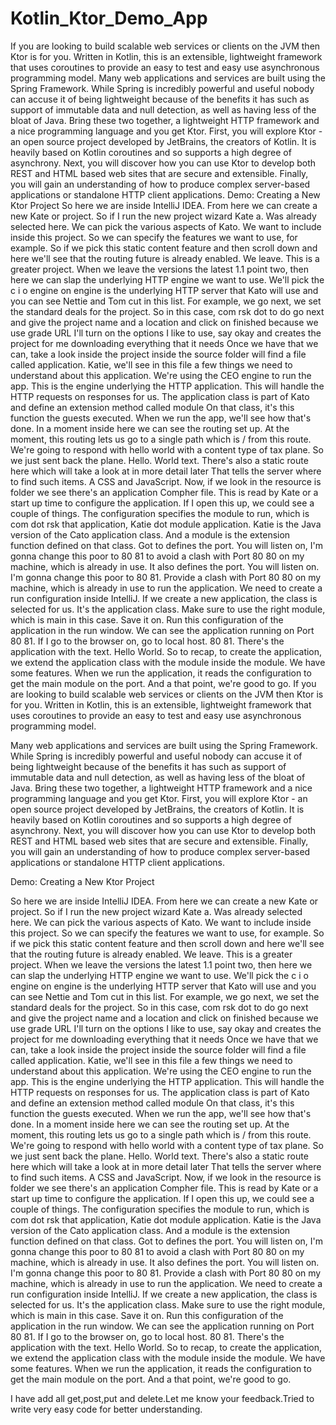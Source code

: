 # Kotlin_Ktor_Demo_App
If you are looking to build scalable web services or clients on the JVM then Ktor is for you. Written in Kotlin, this is an extensible, lightweight framework that uses coroutines to provide an easy to test and easy use asynchronous programming model.  Many web applications and services are built using the Spring Framework. While Spring is incredibly powerful and useful nobody can accuse it of being lightweight because of the benefits it has such as support of immutable data and null detection, as well as having less of the bloat of Java. Bring these two together, a lightweight HTTP framework and a nice programming language and you get Ktor. First, you will explore Ktor - an open source project developed by JetBrains, the creators of Kotlin. It is heavily based on Kotlin coroutines and so supports a high degree of asynchrony. Next, you will discover how you can use Ktor to develop both REST and HTML based web sites that are secure and extensible. Finally, you will gain an understanding of how to produce complex server-based applications or standalone HTTP client applications.  Demo: Creating a New Ktor Project  So here we are inside IntelliJ IDEA. From here we can create a new Kate or project. So if I run the new project wizard Kate a. Was already selected here. We can pick the various aspects of Kato. We want to include inside this project. So we can specify the features we want to use, for example. So if we pick this static content feature and then scroll down and here we'll see that the routing future is already enabled. We leave. This is a greater project. When we leave the versions the latest 1.1 point two, then here we can slap the underlying HTTP engine we want to use. We'll pick the c i o engine on engine is the underlying HTTP server that Kato will use and you can see Nettie and Tom cut in this list. For example, we go next, we set the standard deals for the project. So in this case, com rsk dot to do go next and give the project name and a location and click on finished because we use grade URL I'll turn on the options I like to use, say okay and creates the project for me downloading everything that it needs Once we have that we can, take a look inside the project inside the source folder will find a file called application. Katie, we'll see in this file a few things we need to understand about this application. We're using the CEO engine to run the app. This is the engine underlying the HTTP application. This will handle the HTTP requests on responses for us. The application class is part of Kato and define an extension method called module On that class, it's this function the guests executed. When we run the app, we'll see how that's done. In a moment inside here we can see the routing set up. At the moment, this routing lets us go to a single path which is / from this route. We're going to respond with hello world with a content type of tax plane. So we just sent back the plane. Hello. World text. There's also a static route here which will take a look at in more detail later That tells the server where to find such items. A CSS and JavaScript. Now, if we look in the resource is folder we see there's an application Compher file. This is read by Kate or a start up time to configure the application. If I open this up, we could see a couple of things. The configuration specifies the module to run, which is com dot rsk that application, Katie dot module application. Katie is the Java version of the Cato application class. And a module is the extension function defined on that class. Got to defines the port. You will listen on, I'm gonna change this poor to 80 81 to avoid a clash with Port 80 80 on my machine, which is already in use. It also defines the port. You will listen on. I'm gonna change this poor to 80 81. Provide a clash with Port 80 80 on my machine, which is already in use to run the application. We need to create a run configuration inside IntelliJ. If we create a new application, the class is selected for us. It's the application class. Make sure to use the right module, which is main in this case. Save it on. Run this configuration of the application in the run window. We can see the application running on Port 80 81. If I go to the browser on, go to local host. 80 81. There's the application with the text. Hello World. So to recap, to create the application, we extend the application class with the module inside the module. We have some features. When we run the application, it reads the configuration to get the main module on the port. And a that point, we're good to go.
If you are looking to build scalable web services or clients on the JVM then Ktor is for you. Written in Kotlin, this is an extensible, lightweight framework that uses coroutines to provide an easy to test and easy use asynchronous programming model.

Many web applications and services are built using the Spring Framework. While Spring is incredibly powerful and useful nobody can accuse it of being lightweight because of the benefits it has such as support of immutable data and null detection, as well as having less of the bloat of Java. Bring these two together, a lightweight HTTP framework and a nice programming language and you get Ktor. First, you will explore Ktor - an open source project developed by JetBrains, the creators of Kotlin. It is heavily based on Kotlin coroutines and so supports a high degree of asynchrony. Next, you will discover how you can use Ktor to develop both REST and HTML based web sites that are secure and extensible. Finally, you will gain an understanding of how to produce complex server-based applications or standalone HTTP client applications.

Demo: Creating a New Ktor Project

So here we are inside IntelliJ IDEA. From here we can create a new Kate or project. So if I run the new project wizard Kate a. Was already selected here. We can pick the various aspects of Kato. We want to include inside this project. So we can specify the features we want to use, for example. So if we pick this static content feature and then scroll down and here we'll see that the routing future is already enabled. We leave. This is a greater project. When we leave the versions the latest 1.1 point two, then here we can slap the underlying HTTP engine we want to use. We'll pick the c i o engine on engine is the underlying HTTP server that Kato will use and you can see Nettie and Tom cut in this list. For example, we go next, we set the standard deals for the project. So in this case, com rsk dot to do go next and give the project name and a location and click on finished because we use grade URL I'll turn on the options I like to use, say okay and creates the project for me downloading everything that it needs Once we have that we can, take a look inside the project inside the source folder will find a file called application. Katie, we'll see in this file a few things we need to understand about this application. We're using the CEO engine to run the app. This is the engine underlying the HTTP application. This will handle the HTTP requests on responses for us. The application class is part of Kato and define an extension method called module On that class, it's this function the guests executed. When we run the app, we'll see how that's done. In a moment inside here we can see the routing set up. At the moment, this routing lets us go to a single path which is / from this route. We're going to respond with hello world with a content type of tax plane. So we just sent back the plane. Hello. World text. There's also a static route here which will take a look at in more detail later That tells the server where to find such items. A CSS and JavaScript. Now, if we look in the resource is folder we see there's an application Compher file. This is read by Kate or a start up time to configure the application. If I open this up, we could see a couple of things. The configuration specifies the module to run, which is com dot rsk that application, Katie dot module application. Katie is the Java version of the Cato application class. And a module is the extension function defined on that class. Got to defines the port. You will listen on, I'm gonna change this poor to 80 81 to avoid a clash with Port 80 80 on my machine, which is already in use. It also defines the port. You will listen on. I'm gonna change this poor to 80 81. Provide a clash with Port 80 80 on my machine, which is already in use to run the application. We need to create a run configuration inside IntelliJ. If we create a new application, the class is selected for us. It's the application class. Make sure to use the right module, which is main in this case. Save it on. Run this configuration of the application in the run window. We can see the application running on Port 80 81. If I go to the browser on, go to local host. 80 81. There's the application with the text. Hello World. So to recap, to create the application, we extend the application class with the module inside the module. We have some features. When we run the application, it reads the configuration to get the main module on the port. And a that point, we're good to go.

I have add all get,post,put and delete.Let me know your feedback.Tried to write very easy code for better understanding.
